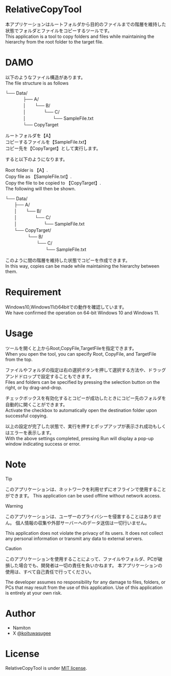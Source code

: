 # RelativeCopyTool
 
本アプリケーションはルートフォルダから目的のファイルまでの階層を維持した状態でフォルダとファイルをコピーするツールです。  
This application is a tool to copy folders and files while maintaining the hierarchy from the root folder to the target file.  
 
# DAMO
 
以下のようなファイル構造があります。  
The file structure is as follows  

└── Data/    
　　　　├── A/  
　　　　│　　└── B/   
　　　　│　　　　└── C/  
　　　　│　　　　　　└── SampleFile.txt  
　　　　└── CopyTarget

ルートフォルダを【A】  
コピーするファイルを【SampleFile.txt】  
コピー先を【CopyTarget】として実行します。  

すると以下のようになります。  

Root folder is 【A】.  
Copy file as 【SampleFile.txt】.  
Copy the file to be copied to 【CopyTarget】.  
The following will then be shown.  


└── Data/  
　　├── A/  
　　│　　└── B/  
　　│　　　　└── C/  
　　│　　　　　　└── SampleFile.txt  
　　└── CopyTarget/  
　　　　　└── B/  
　　　　　　　└── C/  
　　　　　　　　　└── SampleFile.txt  

このように間の階層を維持した状態でコピーを作成できます。  
In this way, copies can be made while maintaining the hierarchy between them.

 
# Requirement
 
Windows10,Windows11の64bitでの動作を確認しています。  
We have confirmed the operation on 64-bit Windows 10 and Windows 11.
 
 
# Usage

ツールを開くと上からRoot,CopyFile,TargetFileを指定できます。  
When you open the tool, you can specify Root, CopyFile, and TargetFile from the top.

ファイルやフォルダの指定は右の選択ボタンを押して選択する方法や、ドラッグアンドドロップで設定することもできます。  
Files and folders can be specified by pressing the selection button on the right, or by drag-and-drop.

チェックボックスを有効化するとコピーが成功したときにコピー先のフォルダを自動的に開くことができます。  
Activate the checkbox to automatically open the destination folder upon successful copying.

以上の設定が完了した状態で、実行を押すとポップアップが表示され成功もしくはエラーを表示します。  
With the above settings completed, pressing Run will display a pop-up window indicating success or error.

 
# Note
> [!TIP]
> このアプリケーションは、ネットワークを利用せずにオフラインで使用することができます。
> This application can be used offline without network access.

> [!WARNING]
> このアプリケーションは、ユーザーのプライバシーを侵害することはありません。
> 個人情報の収集や外部サーバーへのデータ送信は一切行いません。
>
> This application does not violate the privacy of its users.
> It does not collect any personal information or transmit any data to external servers.

> [!CAUTION]
> このアプリケーションを使用することによって、ファイルやフォルダ、PCが破損した場合でも、開発者は一切の責任を負いかねます。
本アプリケーションの使用は、すべて自己責任で行ってください。
> 
> The developer assumes no responsibility for any damage to files, folders, or PCs that may result from the use of this application.
Use of this application is entirely at your own risk.

 
# Author
 
* Namiton
* X [@koituwasugee](https://x.com/koituwasugee)
 
# License
 
RelativeCopyTool is under [MIT license](https://en.wikipedia.org/wiki/MIT_License).
 
